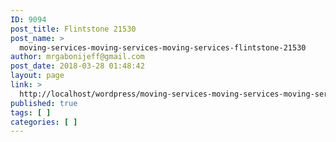 ```yaml
---
ID: 9094
post_title: Flintstone 21530
post_name: >
  moving-services-moving-services-moving-services-flintstone-21530
author: mrgabonijeff@gmail.com
post_date: 2018-03-28 01:48:42
layout: page
link: >
  http://localhost/wordpress/moving-services-moving-services-moving-services-flintstone-21530/
published: true
tags: [ ]
categories: [ ]
---
```


